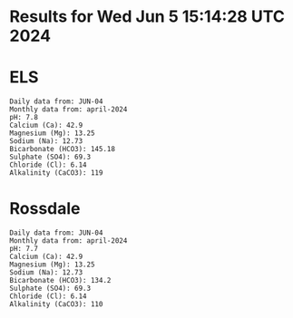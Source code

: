 # Results for Wed Jun  5 15:14:28 UTC 2024
# ELS
```
Daily data from: JUN-04
Monthly data from: april-2024
pH: 7.8
Calcium (Ca): 42.9
Magnesium (Mg): 13.25
Sodium (Na): 12.73
Bicarbonate (HCO3): 145.18
Sulphate (SO4): 69.3
Chloride (Cl): 6.14
Alkalinity (CaCO3): 119
```
# Rossdale
```
Daily data from: JUN-04
Monthly data from: april-2024
pH: 7.7
Calcium (Ca): 42.9
Magnesium (Mg): 13.25
Sodium (Na): 12.73
Bicarbonate (HCO3): 134.2
Sulphate (SO4): 69.3
Chloride (Cl): 6.14
Alkalinity (CaCO3): 110
```
